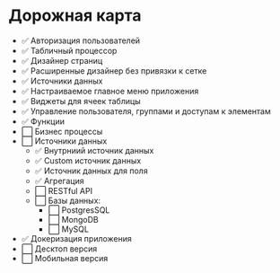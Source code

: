# Дорожная карта

- ✅︎ Авторизация пользователей
- ✅︎ Табличный процессор
- ✅︎ Дизайнер страниц
- ✅︎ Расширенные дизайнер без привязки к сетке
- ✅︎ Источники данных
- ✅︎ Настраиваемое главное меню приложения
- ✅︎ Виджеты для ячеек таблицы
- ✅︎ Управление пользователя, группами и доступам к элементам
- ✅︎ Функции
- ⬜️ Бизнес процессы
- ⬜️ Источники данных
    - ✅︎ Внутрниий источник данных
    - ✅︎ Custom источник данных
    - ✅︎ Источник данных для поля
    - ✅︎ Агрегация 
    - ⬜️ RESTful API
    - ⬜️ Базы данных:
        - ⬜️ PostgresSQL
        - ⬜️ MongoDB
        - ⬜️ MySQL
- ✅︎ Докеризация приложения
- ⬜️ Десктоп версия
- ⬜️ Мобильная версия